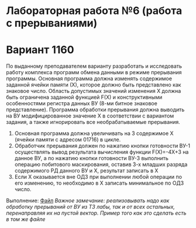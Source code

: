 # Лабораторная работа №6 (работа с прерываниями)

# Вариант 1160

По выданному преподавателем варианту разработать и исследовать работу комплекса программ обмена данными в режиме прерывания программы. Основная программа должна изменять содержимое заданной ячейки памяти (Х), которое должно быть представлено как знаковое число. Область допустимых значений изменения Х должна быть ограничена заданной функцией F(X) и конструктивными особенностями регистра данных ВУ (8-ми битное знаковое представление). Программа обработки прерывания должна выводить на ВУ модифицированное значение Х в соответствии с вариантом задания, а также игнорировать все необрабатываемые прерывания.

1. Основная программа должна увеличивать на 3 содержимое X (ячейки памяти с адресом 01716) в цикле.
2. Обработчик прерывания должен по нажатию кнопки готовности ВУ-1 осуществлять вывод результата вычисления функции F(X)=-4X+3 на данное ВУ, a по нажатию кнопки готовности ВУ-3 выполнить операцию побитового маскирования, оставив 3-х младших разряда содержимого РД данного ВУ и Х, результат записать в Х
3. Если Х оказывается вне ОДЗ при выполнении любой операции по его изменению, то необходимо в Х записать минимальное по ОДЗ число.

Выполнение: [Файл](https://inlnk.ru/MjRXkA)
*Важное замечание: реализовывать надо как обработку прерываний от ВУ из ТЗ лабы, так и от всех остальных, перенаправляя их на пустой вектор. Пример того как это сделать есть в том же файле*
